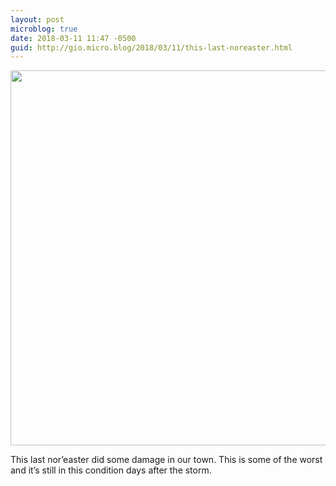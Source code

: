 ```yaml
---
layout: post
microblog: true
date: 2018-03-11 11:47 -0500
guid: http://gio.micro.blog/2018/03/11/this-last-noreaster.html
---
```


<img src="http://microblog.stevegio.net/uploads/2018/bc90488af8.jpg" width="600" height="450" style="height: auto;" class="sunlit_image" />

This last nor’easter did some damage in our town. This is some of the worst and it’s still in this condition days after the storm.


